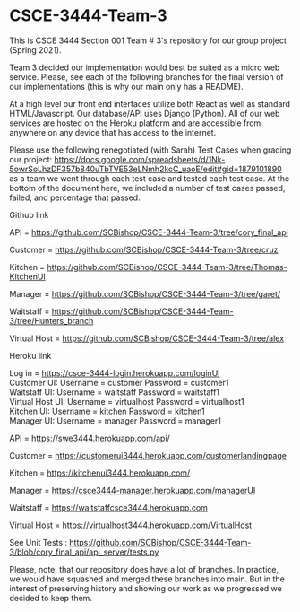 # CSCE-3444-Team-3

This is CSCE 3444 Section 001 Team # 3's repository for our group project (Spring 2021).

Team 3 decided our implementation would best be suited as a micro web service. Please,
see each of the following branches for the final version of our implementations (this is why
our main only has a README).

At a high level our front end interfaces utilize both React as well as standard HTML/Javascript. 
Our database/API uses Django (Python). All of our web services are hosted on the Heroku platform
and are accessible from anywhere on any device that has access to the internet.

Please use the following renegotiated (with Sarah) Test Cases when grading our project: https://docs.google.com/spreadsheets/d/1Nk-5owrSoLhzDF357b840uTbTVE53eLNmh2kcC_uaoE/edit#gid=1879101890 as a team we went through each test case and tested each test case. At the bottom of the document here, we included a number of test cases passed, failed, and percentage that passed.  

Github link

API         = https://github.com/SCBishop/CSCE-3444-Team-3/tree/cory_final_api


Customer    = https://github.com/SCBishop/CSCE-3444-Team-3/tree/cruz


Kitchen     = https://github.com/SCBishop/CSCE-3444-Team-3/tree/Thomas-KitchenUI


Manager     = https://github.com/SCBishop/CSCE-3444-Team-3/tree/garet/


Waitstaff   = https://github.com/SCBishop/CSCE-3444-Team-3/tree/Hunters_branch  


Virtual Host = https://github.com/SCBishop/CSCE-3444-Team-3/tree/alex  



Heroku link

Log in      = https://csce-3444-login.herokuapp.com/loginUI  
  Customer UI: Username = customer Password = customer1  
  Waitstaff UI: Username = waitstaff Password = waitstaff1  
  Virtual Host UI: Username = virtualhost Password = virtualhost1  
  Kitchen UI: Username = kitchen Password = kitchen1  
  Manager UI: Username = manager Password = manager1  
  


API         = https://swe3444.herokuapp.com/api/


Customer    = https://customerui3444.herokuapp.com/customerlandingpage


Kitchen     = https://kitchenui3444.herokuapp.com/


Manager     = https://csce3444-manager.herokuapp.com/managerUI


Waitstaff   = https://waitstaffcsce3444.herokuapp.com  


Virtual Host = https://virtualhost3444.herokuapp.com/VirtualHost



See Unit Tests : https://github.com/SCBishop/CSCE-3444-Team-3/blob/cory_final_api/api_server/tests.py


Please, note, that our repository does have a lot of branches. In practice, we would have
squashed and merged these branches into main. But in the interest of preserving history
and showing our work as we progressed we decided to keep them.
